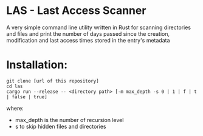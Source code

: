 # LAS - Last Access Scanner

A very simple command line utility written in Rust for scanning directories and files and print the number of days passed since the creation, modification and last access times stored in the entry's metadata

# Installation:

```
git clone [url of this repository]
cd las
cargo run --release -- <directory path> [-m max_depth -s 0 | 1 | f | t | false | true]
```

where:
- max_depth is the number of recursion level
- s to skip hidden files and directories
